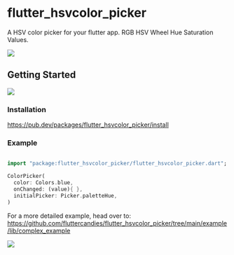 # flutter_hsvcolor_picker

A HSV color picker for your flutter app.
RGB HSV Wheel Hue Saturation Values.

![](https://github.com/fluttercandies/flutter_hsvcolor_picker/blob/main/screenshot/phone.png)

## Getting Started
  ![](https://github.com/fluttercandies/flutter_hsvcolor_picker/blob/main/screenshot/logo.png)


### Installation

https://pub.dev/packages/flutter_hsvcolor_picker/install


### Example

```dart

import "package:flutter_hsvcolor_picker/flutter_hsvcolor_picker.dart";

ColorPicker(
  color: Colors.blue,
  onChanged: (value){ },
  initialPicker: Picker.paletteHue,
)
```

For a more detailed example, head over to: https://github.com/fluttercandies/flutter_hsvcolor_picker/tree/main/example/lib/complex_example

![](https://github.com/fluttercandies/flutter_hsvcolor_picker/blob/main/screenshot/design.png)
